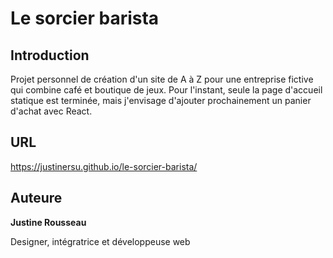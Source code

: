 # Le sorcier barista

## Introduction
Projet personnel de création d'un site de A à Z pour une entreprise fictive qui combine café et boutique de jeux. Pour l'instant, seule la page d'accueil statique est terminée, mais j'envisage d'ajouter prochainement un panier d'achat avec React.

## URL
https://justinersu.github.io/le-sorcier-barista/

## Auteure
**Justine Rousseau**

Designer, intégratrice et développeuse web
